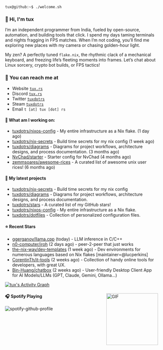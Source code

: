 ```console
tux@github:~$ ./welcome.sh
```

### 👋 Hi, I'm tux 
I’m an independent programmer from India, fueled by open-source, automation, and building tools that click. I spend my days taming terminals and nights fragging in FPS matches. When I’m not coding, you’ll find me exploring new places with my camera or chasing golden-hour light.

My zen? A perfectly tuned ```flake.nix```, the rhythmic clack of a mechanical keyboard, and freezing life’s fleeting moments into frames. Let’s chat about Linux sorcery, crypto bot builds, or FPS tactics!

### 📧 You can reach me at

* Website [`tux.rs`](https://tux.rs)
* Discord [`tux.rs`](https://discord.gg/7YvNafxMWe)
* Twitter [`tuxdotrs`](https://x.com/tuxdotrs)
* Steam [`tuxdotrs`](https://steamcommunity.com/id/tuxdotrs)
* Email `t [at] tux [dot] rs`

#### 👷 What am I working on:


- [tuxdotrs/nixos-config](https://github.com/tuxdotrs/nixos-config) - My entire infrastructure as a Nix flake. (1 day ago)
- [tuxdotrs/nix-secrets](https://github.com/tuxdotrs/nix-secrets) - Build time secrets for my nix config (1 week ago)
- [tuxdotrs/diagrams](https://github.com/tuxdotrs/diagrams) - Diagrams for project workflows, architecture designs, and process documentation. (3 months ago)
- [NvChad/starter](https://github.com/NvChad/starter) - Starter config for NvChad (4 months ago)
- [zemmsoares/awesome-rices](https://github.com/zemmsoares/awesome-rices) - A curated list of awesome unix user rices! (6 months ago)

#### 🌱 My latest projects

- [tuxdotrs/nix-secrets](https://github.com/tuxdotrs/nix-secrets) - Build time secrets for my nix config
- [tuxdotrs/diagrams](https://github.com/tuxdotrs/diagrams) - Diagrams for project workflows, architecture designs, and process documentation.
- [tuxdotrs/stars](https://github.com/tuxdotrs/stars) - A curated list of my GitHub stars!
- [tuxdotrs/nixos-config](https://github.com/tuxdotrs/nixos-config) - My entire infrastructure as a Nix flake.
- [tuxdotrs/dotfiles](https://github.com/tuxdotrs/dotfiles) - Collection of personalized configuration files.

#### ⭐ Recent Stars

- [ggerganov/llama.cpp](https://github.com/ggerganov/llama.cpp) (today) - LLM inference in C/C&#43;&#43;
- [n0-computer/iroh](https://github.com/n0-computer/iroh) (2 days ago) - peer-2-peer that just works
- [the-nix-way/dev-templates](https://github.com/the-nix-way/dev-templates) (1 week ago) - Dev environments for numerous languages based on Nix flakes [maintainer=@lucperkins]
- [CorentinTh/it-tools](https://github.com/CorentinTh/it-tools) (2 weeks ago) - Collection of handy online tools for developers, with great UX. 
- [Bin-Huang/chatbox](https://github.com/Bin-Huang/chatbox) (2 weeks ago) - User-friendly Desktop Client App for AI Models/LLMs (GPT, Claude, Gemini, Ollama...)

<div>
    <a href="#"><img alt="tux's Activity Graph" src="https://github-readme-activity-graph.vercel.app/graph?username=tuxdotrs&custom_title=tux%27s%20Contribution%20Graph&bg_color=0D1117&color=FFFFFF&line=2c83f8&point=FFFFFF&hide_border=true" /></a>
<div> 

<img align="right" alt="GIF" height="170px" src="https://media.giphy.com/media/J5B1Y8QZnzXXbLQIBu/giphy.gif" />

#### 🎧 Spotify Playing

![spotify-github-profile](https://spotify-github-profile.kittinanx.com/api/view?uid=irvd4a80l4m2v7k2gy3fct4j5&cover_image=true&theme=novatorem&bar_color=ff3c74&bar_color_cover=false)
